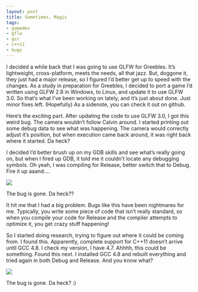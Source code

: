 ```yaml
---
layout: post
title: Sometimes, Magic
tags:
- gamedev
- gflw
- gcc
- c++11
- bugs
---
```


I decided a while back that I was going to use GLFW for Greebles. It’s
lightweight, cross-platform, meets the needs, all that jazz. But, doggone it,
they just had a major release, so I figured I’d better get up to speed with the
changes. As a study in preparation for Greebles, I decided to port a game I’d
written using GLFW 2.8 in Windows, to Linux, and update it to use GLFW 3.0. So
that’s what I’ve been working on lately, and it’s just about done. Just minor
fixes left. (Hopefully) As a sidenote, you can check it out on github.

<!--more-->

Here’s the exciting part. After updating the code to use GLFW 3.0, I got this
weird bug. The camera wouldn’t follow Calvin around. I started printing out
some debug data to see what was happening. The camera would correctly adjust
it’s position, but when execution came back around, it was right back where it
started. Da heck?

I decided I’d better brush up on my GDB skills and see what’s really going on,
but when I fired up GDB, it told me it couldn’t locate any debugging symbols.
Oh yeah, I was compiling for Release, better switch that to Debug. Fire it up
aaand….

![](http://media.tumblr.com/0b51b9ac044e062857f4d4a26effca1a/tumblr_inline_mh96lzPhzc1qz4rgp.gif)

The bug is gone. Da heck??

It hit me that I had a big problem. Bugs like this have been nightmares for me.
Typically, you write some piece of code that isn’t really standard, so when you
compile your code for Release and the compiler attempts to optimize it, you get
crazy stuff happening!

So I started doing research, trying to figure out where it could be coming
from. I found this. Apparently, complete support for C++11 doesn’t arrive until
GCC 4.8. I check my version, I have 4.7. Ahhhh, this could be something. Found
this next. I installed GCC 4.8 and rebuilt everything and tried again in both
Debug and Release. And you know what?

![](http://media.tumblr.com/0b51b9ac044e062857f4d4a26effca1a/tumblr_inline_mh96lzPhzc1qz4rgp.gif)

The bug is gone. Da heck? :)
